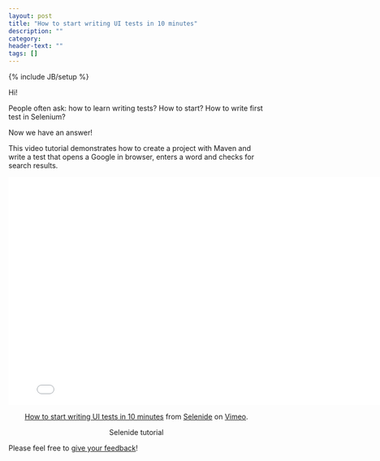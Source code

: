 ```yaml
---
layout: post
title: "How to start writing UI tests in 10 minutes"
description: ""
category:
header-text: ""
tags: []
---
```

{% include JB/setup %}

Hi!

People often ask: how to learn writing tests? How to start? How to write first test in Selenium?

Now we have an answer!

This video tutorial demonstrates how to create a project with Maven and write a test that opens a Google in browser,
enters a word and checks for search results.

<center>
<iframe src="//player.vimeo.com/video/107647158" width="800" height="450" frameborder="0" webkitallowfullscreen mozallowfullscreen allowfullscreen></iframe> <p><a href="https://vimeo.com/107647158">How to start writing UI tests in 10 minutes</a> from <a href="http://vimeo.com/user20427140">Selenide</a> on <a href="https://vimeo.com">Vimeo</a>.</p> <p>Selenide tutorial</p>
</center>

Please feel free to <a href="/contacts.html">give your feedback</a>! 

<br />
